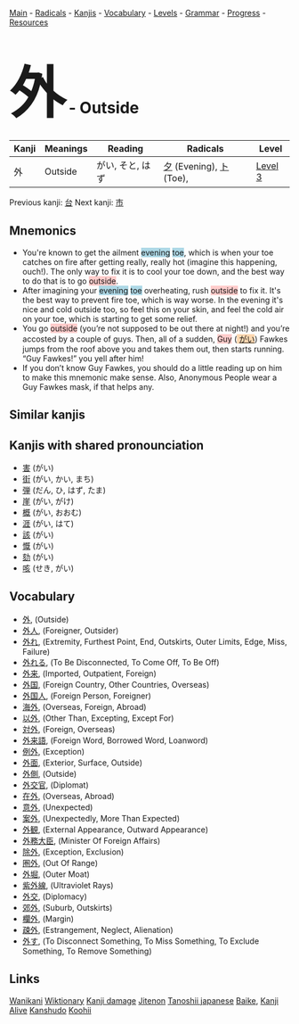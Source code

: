 <style> bigfont {font-size: 100px}</style>
[Main](../README.md) -
[Radicals](../radicals.md) -
[Kanjis](../kanjis.md) -
[Vocabulary](../vocabulary.md) -
[Levels](../levels.md) -
[Grammar](../grammar.md) - 
[Progress](../progress.md) -
[Resources](../resources.md)
# <bigfont> 外</bigfont> - Outside 

| Kanji | Meanings | Reading | Radicals | Level |
| --- | --- | --- | --- | --- |
| 外 | Outside | がい, そと, はず | [夕](../radicals/夕.md) (Evening), [ト](../radicals/ト.md) (Toe),  | [Level 3](../levels/wk_level3.md) |

Previous kanji: [台](台.md) Next kanji: [市](市.md) 

## Mnemonics
 * You're known to get the ailment <span style="background-color:#ADD8E6"> evening</span> <span style="background-color:#ADD8E6"> toe</span>, which is when your toe catches on fire after getting really, really hot (imagine this happening, ouch!). The only way to fix it is to cool your toe down, and the best way to do that is to go <span style="background-color:#ffcccb"> outside</span>.
* After imagining your <span style="background-color:#ADD8E6"> evening</span> <span style="background-color:#ADD8E6"> toe</span> overheating, rush <span style="background-color:#ffcccb"> outside</span> to fix it. It's the best way to prevent fire toe, which is way worse. In the evening it's nice and cold outside too, so feel this on your skin, and feel the cold air on your toe, which is starting to get some relief.
* You go <span style="background-color:#ffcccb"> outside</span> (you’re not supposed to be out there at night!) and you’re accosted by a couple of guys. Then, all of a sudden, <span style="background-color:#ffcccb"> Guy</span> (<span style="background-color:#fed8b1"> [がい](https://jisho.org/search/がい)</span>) Fawkes jumps from the roof above you and takes them out, then starts running. “Guy Fawkes!” you yell after him!
* If you don’t know Guy Fawkes, you should do a little reading up on him to make this mnemonic make sense. Also, Anonymous People wear a Guy Fawkes mask, if that helps any.


## Similar kanjis
 


## Kanjis with shared pronounciation
 * [害](害.md) (がい)
* [街](街.md) (がい, かい, まち)
* [弾](弾.md) (だん, ひ, はず, たま)
* [崖](崖.md) (がい, がけ)
* [概](概.md) (がい, おおむ)
* [涯](涯.md) (がい, はて)
* [該](該.md) (がい)
* [慨](慨.md) (がい)
* [劾](劾.md) (がい)
* [咳](咳.md) (せき, がい)



## Vocabulary
 * [外](../vocabulary/外.md), (Outside)
* [外人](../vocabulary/外.md), (Foreigner, Outsider)
* [外れ](../vocabulary/外.md), (Extremity, Furthest Point, End, Outskirts, Outer Limits, Edge, Miss, Failure)
* [外れる](../vocabulary/外.md), (To Be Disconnected, To Come Off, To Be Off)
* [外来](../vocabulary/外.md), (Imported, Outpatient, Foreign)
* [外国](../vocabulary/外.md), (Foreign Country, Other Countries, Overseas)
* [外国人](../vocabulary/外.md), (Foreign Person, Foreigner)
* [海外](../vocabulary/外.md), (Overseas, Foreign, Abroad)
* [以外](../vocabulary/外.md), (Other Than, Excepting, Except For)
* [対外](../vocabulary/外.md), (Foreign, Overseas)
* [外来語](../vocabulary/外.md), (Foreign Word, Borrowed Word, Loanword)
* [例外](../vocabulary/外.md), (Exception)
* [外面](../vocabulary/外.md), (Exterior, Surface, Outside)
* [外側](../vocabulary/外.md), (Outside)
* [外交官](../vocabulary/外.md), (Diplomat)
* [在外](../vocabulary/外.md), (Overseas, Abroad)
* [意外](../vocabulary/外.md), (Unexpected)
* [案外](../vocabulary/外.md), (Unexpectedly, More Than Expected)
* [外観](../vocabulary/外.md), (External Appearance, Outward Appearance)
* [外務大臣](../vocabulary/外.md), (Minister Of Foreign Affairs)
* [除外](../vocabulary/外.md), (Exception, Exclusion)
* [圏外](../vocabulary/外.md), (Out Of Range)
* [外堀](../vocabulary/外.md), (Outer Moat)
* [紫外線](../vocabulary/外.md), (Ultraviolet Rays)
* [外交](../vocabulary/外.md), (Diplomacy)
* [郊外](../vocabulary/外.md), (Suburb, Outskirts)
* [欄外](../vocabulary/外.md), (Margin)
* [疎外](../vocabulary/外.md), (Estrangement, Neglect, Alienation)
* [外す](../vocabulary/外.md), (To Disconnect Something, To Miss Something, To Exclude Something, To Remove Something)




## Links 


[Wanikani](https://www.wanikani.com/kanji/外)
[Wiktionary](https://en.wiktionary.org/wiki/外)
[Kanji damage](http://www.kanjidamage.com/kanji/search?utf8=✓&q=外)
[Jitenon](https://jitenon.com/kanji/外)
[Tanoshii japanese](https://www.tanoshiijapanese.com/dictionary/kanji.cfm?k=外)
[Baike](https://baike.baidu.com/item/外),
[Kanji Alive](https://app.kanjialive.com/外)
[Kanshudo](https://www.kanshudo.com/searchmn?q=外)
[Koohii](https://kanji.koohii.com/study/kanji/外)

